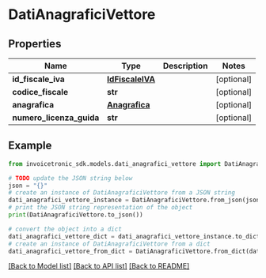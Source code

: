 # DatiAnagraficiVettore


## Properties

Name | Type | Description | Notes
------------ | ------------- | ------------- | -------------
**id_fiscale_iva** | [**IdFiscaleIVA**](IdFiscaleIVA.md) |  | [optional] 
**codice_fiscale** | **str** |  | [optional] 
**anagrafica** | [**Anagrafica**](Anagrafica.md) |  | [optional] 
**numero_licenza_guida** | **str** |  | [optional] 

## Example

```python
from invoicetronic_sdk.models.dati_anagrafici_vettore import DatiAnagraficiVettore

# TODO update the JSON string below
json = "{}"
# create an instance of DatiAnagraficiVettore from a JSON string
dati_anagrafici_vettore_instance = DatiAnagraficiVettore.from_json(json)
# print the JSON string representation of the object
print(DatiAnagraficiVettore.to_json())

# convert the object into a dict
dati_anagrafici_vettore_dict = dati_anagrafici_vettore_instance.to_dict()
# create an instance of DatiAnagraficiVettore from a dict
dati_anagrafici_vettore_from_dict = DatiAnagraficiVettore.from_dict(dati_anagrafici_vettore_dict)
```
[[Back to Model list]](../README.md#documentation-for-models) [[Back to API list]](../README.md#documentation-for-api-endpoints) [[Back to README]](../README.md)


